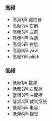 ### 高频
* 高频1声 遥控器
* 高频2声 右前
* 高频3声 左前
* 高频4声 左后
* 高频5声 右后
* 高频6声 yaw
* 高频7声 pitch
### 低频
* 低频1声 拨弹
* 低频2声 右摩擦
* 低频3声 左摩擦
* 低频4声 裁判系统
* 低频5声 电容
* 低频6声 视觉